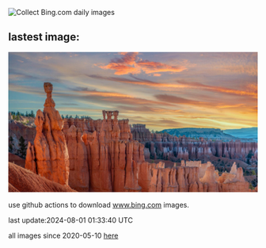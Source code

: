 ![Collect Bing.com daily images](https://github.com/counter2015/bing-daily-images/workflows/Collect%20Bing.com%20daily%20images/badge.svg)
## lastest image:
![](images/HoodoosBryce.jpg)

use github actions to download www.bing.com images.

last update:2024-08-01 01:33:40 UTC

all images since 2020-05-10 [here](https://github.com/counter2015/bing-daily-images/tree/master/images) 
